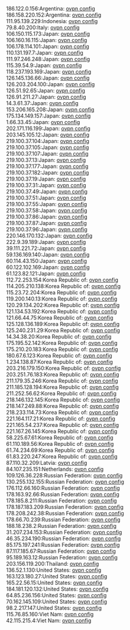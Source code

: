 186.122.0.156:Argentina: [ovpn config](vpn/186_122_0_156.ovpn)  
186.158.220.152:Argentina: [ovpn config](vpn/186_158_220_152.ovpn)  
111.95.139.229:Indonesia: [ovpn config](vpn/111_95_139_229.ovpn)  
79.8.40.200:Italy: [ovpn config](vpn/79_8_40_200.ovpn)  
106.150.115.173:Japan: [ovpn config](vpn/106_150_115_173.ovpn)  
106.160.16.115:Japan: [ovpn config](vpn/106_160_16_115.ovpn)  
106.178.114.101:Japan: [ovpn config](vpn/106_178_114_101.ovpn)  
110.131.197.7:Japan: [ovpn config](vpn/110_131_197_7.ovpn)  
111.97.246.248:Japan: [ovpn config](vpn/111_97_246_248.ovpn)  
115.39.54.9:Japan: [ovpn config](vpn/115_39_54_9.ovpn)  
118.237.193.169:Japan: [ovpn config](vpn/118_237_193_169.ovpn)  
126.145.136.66:Japan: [ovpn config](vpn/126_145_136_66.ovpn)  
126.203.204.100:Japan: [ovpn config](vpn/126_203_204_100.ovpn)  
126.51.92.65:Japan: [ovpn config](vpn/126_51_92_65.ovpn)  
126.91.211.27:Japan: [ovpn config](vpn/126_91_211_27.ovpn)  
14.3.61.37:Japan: [ovpn config](vpn/14_3_61_37.ovpn)  
153.206.165.208:Japan: [ovpn config](vpn/153_206_165_208.ovpn)  
175.134.149.157:Japan: [ovpn config](vpn/175_134_149_157.ovpn)  
1.66.33.45:Japan: [ovpn config](vpn/1_66_33_45.ovpn)  
202.171.116.199:Japan: [ovpn config](vpn/202_171_116_199.ovpn)  
203.145.105.12:Japan: [ovpn config](vpn/203_145_105_12.ovpn)  
219.100.37.104:Japan: [ovpn config](vpn/219_100_37_104.ovpn)  
219.100.37.105:Japan: [ovpn config](vpn/219_100_37_105.ovpn)  
219.100.37.107:Japan: [ovpn config](vpn/219_100_37_107.ovpn)  
219.100.37.13:Japan: [ovpn config](vpn/219_100_37_13.ovpn)  
219.100.37.177:Japan: [ovpn config](vpn/219_100_37_177.ovpn)  
219.100.37.182:Japan: [ovpn config](vpn/219_100_37_182.ovpn)  
219.100.37.19:Japan: [ovpn config](vpn/219_100_37_19.ovpn)  
219.100.37.31:Japan: [ovpn config](vpn/219_100_37_31.ovpn)  
219.100.37.49:Japan: [ovpn config](vpn/219_100_37_49.ovpn)  
219.100.37.51:Japan: [ovpn config](vpn/219_100_37_51.ovpn)  
219.100.37.55:Japan: [ovpn config](vpn/219_100_37_55.ovpn)  
219.100.37.58:Japan: [ovpn config](vpn/219_100_37_58.ovpn)  
219.100.37.86:Japan: [ovpn config](vpn/219_100_37_86.ovpn)  
219.100.37.87:Japan: [ovpn config](vpn/219_100_37_87.ovpn)  
219.100.37.96:Japan: [ovpn config](vpn/219_100_37_96.ovpn)  
220.146.170.132:Japan: [ovpn config](vpn/220_146_170_132.ovpn)  
222.9.39.189:Japan: [ovpn config](vpn/222_9_39_189.ovpn)  
39.111.221.72:Japan: [ovpn config](vpn/39_111_221_72.ovpn)  
59.136.169.140:Japan: [ovpn config](vpn/59_136_169_140.ovpn)  
60.114.43.150:Japan: [ovpn config](vpn/60_114_43_150.ovpn)  
60.122.102.169:Japan: [ovpn config](vpn/60_122_102_169.ovpn)  
61.123.82.121:Japan: [ovpn config](vpn/61_123_82_121.ovpn)  
112.72.253.154:Korea Republic of: [ovpn config](vpn/112_72_253_154.ovpn)  
114.205.210.138:Korea Republic of: [ovpn config](vpn/114_205_210_138.ovpn)  
115.23.72.204:Korea Republic of: [ovpn config](vpn/115_23_72_204.ovpn)  
119.200.140.13:Korea Republic of: [ovpn config](vpn/119_200_140_13.ovpn)  
120.29.134.202:Korea Republic of: [ovpn config](vpn/120_29_134_202.ovpn)  
121.134.53.192:Korea Republic of: [ovpn config](vpn/121_134_53_192.ovpn)  
121.66.44.75:Korea Republic of: [ovpn config](vpn/121_66_44_75.ovpn)  
125.128.136.189:Korea Republic of: [ovpn config](vpn/125_128_136_189.ovpn)  
125.240.231.29:Korea Republic of: [ovpn config](vpn/125_240_231_29.ovpn)  
14.34.38.20:Korea Republic of: [ovpn config](vpn/14_34_38_20.ovpn)  
175.195.52.142:Korea Republic of: [ovpn config](vpn/175_195_52_142.ovpn)  
175.210.20.183:Korea Republic of: [ovpn config](vpn/175_210_20_183.ovpn)  
180.67.6.123:Korea Republic of: [ovpn config](vpn/180_67_6_123.ovpn)  
1.234.138.87:Korea Republic of: [ovpn config](vpn/1_234_138_87.ovpn)  
203.216.179.150:Korea Republic of: [ovpn config](vpn/203_216_179_150.ovpn)  
203.251.76.183:Korea Republic of: [ovpn config](vpn/203_251_76_183.ovpn)  
211.179.35.246:Korea Republic of: [ovpn config](vpn/211_179_35_246.ovpn)  
211.185.128.194:Korea Republic of: [ovpn config](vpn/211_185_128_194.ovpn)  
211.252.56.62:Korea Republic of: [ovpn config](vpn/211_252_56_62.ovpn)  
218.146.132.145:Korea Republic of: [ovpn config](vpn/218_146_132_145.ovpn)  
218.147.249.88:Korea Republic of: [ovpn config](vpn/218_147_249_88.ovpn)  
218.233.114.73:Korea Republic of: [ovpn config](vpn/218_233_114_73.ovpn)  
221.164.117.21:Korea Republic of: [ovpn config](vpn/221_164_117_21.ovpn)  
221.165.54.237:Korea Republic of: [ovpn config](vpn/221_165_54_237.ovpn)  
221.167.26.145:Korea Republic of: [ovpn config](vpn/221_167_26_145.ovpn)  
58.225.67.61:Korea Republic of: [ovpn config](vpn/58_225_67_61.ovpn)  
61.110.189.56:Korea Republic of: [ovpn config](vpn/61_110_189_56.ovpn)  
61.74.234.69:Korea Republic of: [ovpn config](vpn/61_74_234_69.ovpn)  
61.83.220.247:Korea Republic of: [ovpn config](vpn/61_83_220_247.ovpn)  
87.110.32.209:Latvia: [ovpn config](vpn/87_110_32_209.ovpn)  
84.107.235.151:Netherlands: [ovpn config](vpn/84_107_235_151.ovpn)  
109.126.36.228:Russian Federation: [ovpn config](vpn/109_126_36_228.ovpn)  
130.255.132.155:Russian Federation: [ovpn config](vpn/130_255_132_155.ovpn)  
176.112.66.160:Russian Federation: [ovpn config](vpn/176_112_66_160.ovpn)  
178.163.92.66:Russian Federation: [ovpn config](vpn/178_163_92_66.ovpn)  
178.185.8.211:Russian Federation: [ovpn config](vpn/178_185_8_211.ovpn)  
178.187.183.209:Russian Federation: [ovpn config](vpn/178_187_183_209.ovpn)  
178.208.242.38:Russian Federation: [ovpn config](vpn/178_208_242_38.ovpn)  
178.66.70.239:Russian Federation: [ovpn config](vpn/178_66_70_239.ovpn)  
188.18.238.2:Russian Federation: [ovpn config](vpn/188_18_238_2.ovpn)  
31.207.234.153:Russian Federation: [ovpn config](vpn/31_207_234_153.ovpn)  
46.35.234.190:Russian Federation: [ovpn config](vpn/46_35_234_190.ovpn)  
85.175.197.241:Russian Federation: [ovpn config](vpn/85_175_197_241.ovpn)  
87.117.185.67:Russian Federation: [ovpn config](vpn/87_117_185_67.ovpn)  
95.189.163.12:Russian Federation: [ovpn config](vpn/95_189_163_12.ovpn)  
203.156.119.200:Thailand: [ovpn config](vpn/203_156_119_200.ovpn)  
136.52.1.130:United States: [ovpn config](vpn/136_52_1_130.ovpn)  
163.123.180.27:United States: [ovpn config](vpn/163_123_180_27.ovpn)  
165.22.56.15:United States: [ovpn config](vpn/165_22_56_15.ovpn)  
184.181.120.132:United States: [ovpn config](vpn/184_181_120_132.ovpn)  
64.85.236.156:United States: [ovpn config](vpn/64_85_236_156.ovpn)  
70.162.145.109:United States: [ovpn config](vpn/70_162_145_109.ovpn)  
98.2.217.147:United States: [ovpn config](vpn/98_2_217_147.ovpn)  
115.76.85.160:Viet Nam: [ovpn config](vpn/115_76_85_160.ovpn)  
42.115.215.4:Viet Nam: [ovpn config](vpn/42_115_215_4.ovpn)  
